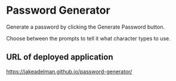 # Password Generator

Generate a password by clicking the Generate Password button.

Choose between the prompts to tell it what character types to use.

## URL of deployed application

https://jakeadelman.github.io/password-generator/